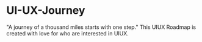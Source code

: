 # UI-UX-Journey
"A journey of a thousand miles starts with one step." This UIUX Roadmap is created with love for who are interested in UIUX.
